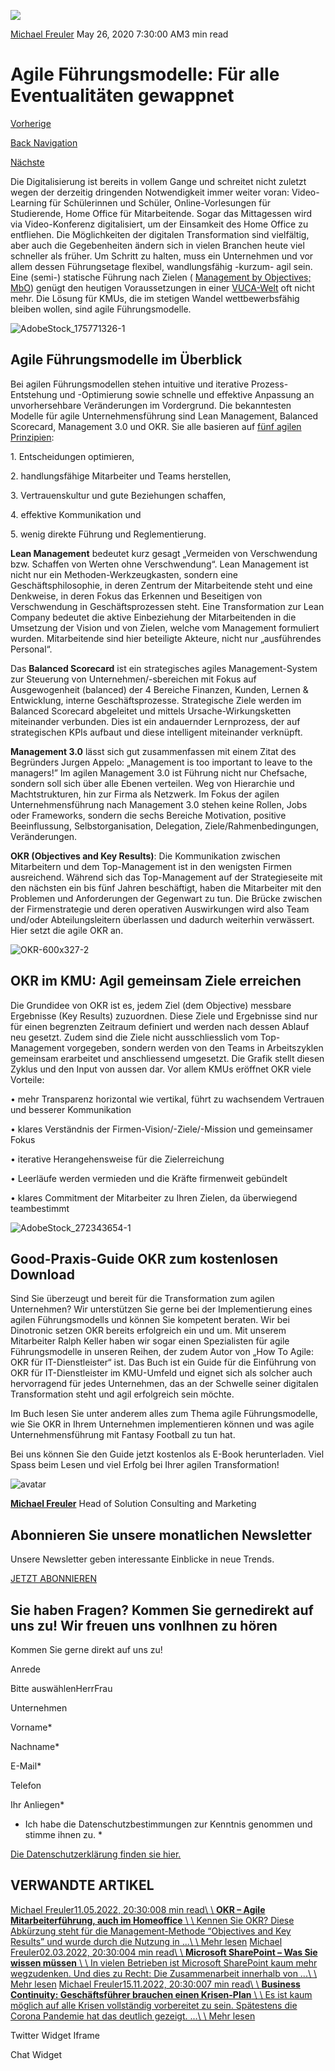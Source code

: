 ![](https://25917640.fs1.hubspotusercontent-eu1.net/hub/25917640/hubfs/Imported_Blog_Media/AdobeStock_272343654-1.jpeg?width=300&name=AdobeStock_272343654-1.jpeg)

[Michael Freuler](https://blog.dinotronic.ch/author/michael-freuler) May 26, 2020 7:30:00 AM3 min read

# Agile Führungsmodelle: Für alle Eventualitäten gewappnet

[Vorherige](https://blog.dinotronic.ch/blog/cyber-security/9-goldene-regeln-fuer-datenschutz-im-home-office)

[Back Navigation](https://blog.dinotronic.ch/)

[Nächste](https://blog.dinotronic.ch/blog/cyber-security/digitalisierung-der-finanzbranche-aber-sicher)

Die Digitalisierung ist bereits in vollem Gange und schreitet nicht zuletzt wegen der derzeitig dringenden Notwendigkeit immer weiter voran: Video-Learning für Schülerinnen und Schüler, Online-Vorlesungen für Studierende, Home Office für Mitarbeitende. Sogar das Mittagessen wird via Video-Konferenz digitalisiert, um der Einsamkeit des Home Office zu entfliehen. Die Möglichkeiten der digitalen Transformation sind vielfältig, aber auch die Gegebenheiten ändern sich in vielen Branchen heute viel schneller als früher. Um Schritt zu halten, muss ein Unternehmen und vor allem dessen Führungsetage flexibel, wandlungsfähig -kurzum- agil sein. Eine (semi-) statische Führung nach Zielen ( [Management by Objectives; MbO](https://wirtschaftslexikon.gabler.de/definition/management-objectives-40709)) genügt den heutigen Voraussetzungen in einer [VUCA-Welt](https://wirtschaftslexikon.gabler.de/definition/vuca-119684) oft nicht mehr. Die Lösung für KMUs, die im stetigen Wandel wettbewerbsfähig bleiben wollen, sind agile Führungsmodelle.

![AdobeStock_175771326-1](https://blog.dinotronic.ch/hs-fs/hubfs/Imported_Blog_Media/AdobeStock_175771326-1.jpeg?width=600&height=400&name=AdobeStock_175771326-1.jpeg)

## Agile Führungsmodelle im Überblick

Bei agilen Führungsmodellen stehen intuitive und iterative Prozess-Entstehung und -Optimierung sowie schnelle und effektive Anpassung an unvorhersehbare Veränderungen im Vordergrund. Die bekanntesten Modelle für agile Unternehmensführung sind Lean Management, Balanced Scorecard, Management 3.0 und OKR. Sie alle basieren auf [fünf agilen Prinzipien](https://wpgs.de/fachtexte/fuehrung-von-mitarbeitern/agile-fuehrung-definition-und-prinzipien/#Agile_Prinzipien_und_Fuehrungsmethoden):

1\. Entscheidungen optimieren,

2\. handlungsfähige Mitarbeiter und Teams herstellen,

3\. Vertrauenskultur und gute Beziehungen schaffen,

4\. effektive Kommunikation und

5\. wenig direkte Führung und Reglementierung.

**Lean Management** bedeutet kurz gesagt „Vermeiden von Verschwendung bzw. Schaffen von Werten ohne Verschwendung“. Lean Management ist nicht nur ein Methoden-Werkzeugkasten, sondern eine Geschäftsphilosophie, in deren Zentrum der Mitarbeitende steht und eine Denkweise, in deren Fokus das Erkennen und Beseitigen von Verschwendung in Geschäftsprozessen steht. Eine Transformation zur Lean Company bedeutet die aktive Einbeziehung der Mitarbeitenden in die Umsetzung der Vision und von Zielen, welche vom Management formuliert wurden. Mitarbeitende sind hier beteiligte Akteure, nicht nur „ausführendes Personal“.

Das **Balanced Scorecard** ist ein strategisches agiles Management-System zur Steuerung von Unternehmen/-sbereichen mit Fokus auf Ausgewogenheit (balanced) der 4 Bereiche Finanzen, Kunden, Lernen & Entwicklung, interne Geschäftsprozesse. Strategische Ziele werden im Balanced Scorecard abgeleitet und mittels Ursache-Wirkungsketten miteinander verbunden. Dies ist ein andauernder Lernprozess, der auf strategischen KPIs aufbaut und diese intelligent miteinander verknüpft.

**Management 3.0** lässt sich gut zusammenfassen mit einem Zitat des Begründers Jurgen Appelo: „Management is too important to leave to the managers!” Im agilen Management 3.0 ist Führung nicht nur Chefsache, sondern soll sich über alle Ebenen verteilen. Weg von Hierarchie und Machtstrukturen, hin zur Firma als Netzwerk. Im Fokus der agilen Unternehmensführung nach Management 3.0 stehen keine Rollen, Jobs oder Frameworks, sondern die sechs Bereiche Motivation, positive Beeinflussung, Selbstorganisation, Delegation, Ziele/Rahmenbedingungen, Veränderungen.

**OKR (Objectives and Key Results)**: Die Kommunikation zwischen Mitarbeitern und dem Top-Management ist in den wenigsten Firmen ausreichend. Während sich das Top-Management auf der Strategieseite mit den nächsten ein bis fünf Jahren beschäftigt, haben die Mitarbeiter mit den Problemen und Anforderungen der Gegenwart zu tun. Die Brücke zwischen der Firmenstrategie und deren operativen Auswirkungen wird also Team und/oder Abteilungsleitern überlassen und dadurch weiterhin verwässert. Hier setzt die agile OKR an.

![OKR-600x327-2](https://blog.dinotronic.ch/hs-fs/hubfs/Imported_Blog_Media/OKR-600x327-2.png?width=600&height=327&name=OKR-600x327-2.png)

## OKR im KMU: Agil gemeinsam Ziele erreichen

Die Grundidee von OKR ist es, jedem Ziel (dem Objective) messbare Ergebnisse (Key Results) zuzuordnen. Diese Ziele und Ergebnisse sind nur für einen begrenzten Zeitraum definiert und werden nach dessen Ablauf neu gesetzt. Zudem sind die Ziele nicht ausschliesslich vom Top-Management vorgegeben, sondern werden von den Teams in Arbeitszyklen gemeinsam erarbeitet und anschliessend umgesetzt. Die Grafik stellt diesen Zyklus und den Input von aussen dar. Vor allem KMUs eröffnet OKR viele Vorteile:

• mehr Transparenz horizontal wie vertikal, führt zu wachsendem Vertrauen und besserer Kommunikation

• klares Verständnis der Firmen-Vision/-Ziele/-Mission und gemeinsamer Fokus

• iterative Herangehensweise für die Zielerreichung

• Leerläufe werden vermieden und die Kräfte firmenweit gebündelt

• klares Commitment der Mitarbeiter zu Ihren Zielen, da überwiegend teambestimmt

![AdobeStock_272343654-1](https://blog.dinotronic.ch/hs-fs/hubfs/Imported_Blog_Media/AdobeStock_272343654-1.jpeg?width=600&height=400&name=AdobeStock_272343654-1.jpeg)

## Good-Praxis-Guide OKR zum kostenlosen Download

Sind Sie überzeugt und bereit für die Transformation zum agilen Unternehmen? Wir unterstützen Sie gerne bei der Implementierung eines agilen Führungsmodells und können Sie kompetent beraten. Wir bei Dinotronic setzen OKR bereits erfolgreich ein und um. Mit unserem Mitarbeiter Ralph Keller haben wir sogar einen Spezialisten für agile Führungsmodelle in unseren Reihen, der zudem Autor von „How To Agile: OKR für IT-Dienstleister“ ist. Das Buch ist ein Guide für die Einführung von OKR für IT-Dienstleister im KMU-Umfeld und eignet sich als solcher auch hervorragend für jedes Unternehmen, das an der Schwelle seiner digitalen Transformation steht und agil erfolgreich sein möchte.

Im Buch lesen Sie unter anderem alles zum Thema agile Führungsmodelle, wie Sie OKR in Ihrem Unternehmen implementieren können und was agile Unternehmensführung mit Fantasy Football zu tun hat.

Bei uns können Sie den Guide jetzt kostenlos als E-Book herunterladen. Viel Spass beim Lesen und viel Erfolg bei Ihrer agilen Transformation!

![avatar](https://25917640.fs1.hubspotusercontent-eu1.net/hub/25917640/hubfs/01_Visual%20Content/01_Mitarbeiter-Fotos/Michael%20Freuler%20klein.png?width=290&name=Michael%20Freuler%20klein.png)

[**Michael Freuler**](https://blog.dinotronic.ch/author/michael-freuler) Head of Solution Consulting and Marketing

## Abonnieren Sie unsere monatlichen Newsletter

Unsere Newsletter geben interessante Einblicke in neue Trends.

[JETZT ABONNIEREN](https://cta-eu1.hubspot.com/web-interactives/public/v1/track/click?encryptedPayload=AVxigLJdq2IVknU563Vg4kBnfy6BI0Ia36%2BsPiNoYqC3zxfmpMFR3GFn%2BprGNMELcX1qPkQRDxKBWo%2F1SC2Vgo6ZTY7Iv326PtsLXI6Uvg%2BquIqfY2fvor8FpzqxH3BI%2BhSJT5XhQwUrP5dcJ2fKWuPa3nUh14HCrmoLGITehNgKAgamXKxdFWS%2BYR1S%2FWfN47M%3D&portalId=25917640&webInteractiveContentId=114201044682&webInteractiveId=151726273754&containerType=EMBEDDED&pageUrl=https%3A%2F%2Fblog.dinotronic.ch%2Fblog%2Ftrends%2Fagile-fuehrungsmodelle-fuer-alle-eventualitaeten-gewappnet&pageTitle=Agile+F%C3%BChrungsmodelle%3A+F%C3%BCr+alle+Eventualit%C3%A4ten+gewappnet&referrer=&userAgent=Mozilla%2F5.0+%28X11%3B+Linux+x86_64%29+AppleWebKit%2F537.36+%28KHTML%2C+like+Gecko%29+Chrome%2F132.0.0.0+Safari%2F537.36&hutk=&hssc=&hstc=&pageId=116866208743)

## Sie haben Fragen? Kommen Sie gernedirekt auf uns zu! Wir freuen uns vonIhnen zu hören

Kommen Sie gerne direkt auf uns zu!

Anrede

Bitte auswählenHerrFrau

Unternehmen

Vorname\*

Nachname\*

E-Mail\*

Telefon

Ihr Anliegen\*

- Ich habe die Datenschutzbestimmungen zur Kenntnis genommen und stimme ihnen zu.
\*

[Die Datenschutzerklärung finden sie hier.](https://dinotronic.ch/datenschutz)

## VERWANDTE ARTIKEL

[Michael Freuler11.05.2022, 20:30:008 min read\\
\\
**OKR – Agile Mitarbeiterführung, auch im Homeoffice** \\
\\
Kennen Sie OKR? Diese Abkürzung steht für die Management-Methode “Objectives and Key Results” und wurde durch die Nutzung in ...\\
\\
Mehr lesen](https://blog.dinotronic.ch/blog/digital-workplace/okr-agile-mitarbeiterfuehrung-auch-im-homeoffice) [Michael Freuler02.03.2022, 20:30:004 min read\\
\\
**Microsoft SharePoint – Was Sie wissen müssen** \\
\\
In vielen Betrieben ist Microsoft SharePoint kaum mehr wegzudenken. Und dies zu Recht: Die Zusammenarbeit innerhalb von ...\\
\\
Mehr lesen](https://blog.dinotronic.ch/blog/digital-workplace/microsoft-sharepoint-was-sie-wissen-muessen) [Michael Freuler15.11.2022, 20:30:007 min read\\
\\
**Business Continuity: Geschäftsführer brauchen einen Krisen-Plan** \\
\\
Es ist kaum möglich auf alle Krisen vollständig vorbereitet zu sein. Spätestens die Corona Pandemie hat das deutlich gezeigt. ...\\
\\
Mehr lesen](https://blog.dinotronic.ch/blog/digital-workplace/microsoft-stellt-skype-fuer-business-online-ein-0)

Twitter Widget Iframe

Chat Widget